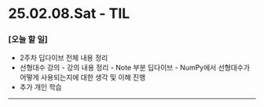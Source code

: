# 25.02.08.Sat - TIL

### [오늘 할 일]

- 2주차 딥다이브 전체 내용 정리
- 선형대수 강의
      - 강의 내용 정리
      - Note 부분 딥다이브
      - NumPy에서 선형대수가 어떻게 사용되는지에 대한 생각 및 이해 진행
- 추가 개인 학습

---
